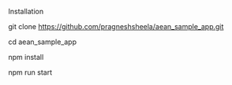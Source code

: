 Installation

git clone https://github.com/pragneshsheela/aean_sample_app.git

cd aean_sample_app

npm install

npm run start
